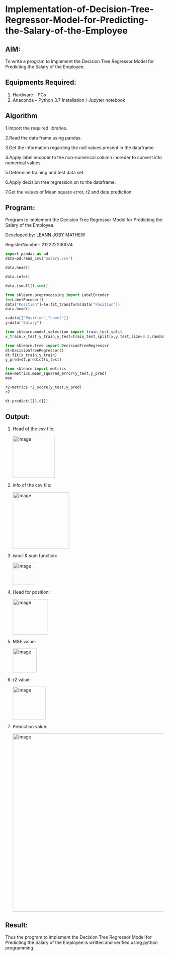 # Implementation-of-Decision-Tree-Regressor-Model-for-Predicting-the-Salary-of-the-Employee

## AIM:
To write a program to implement the Decision Tree Regressor Model for Predicting the Salary of the Employee.

## Equipments Required:
1. Hardware – PCs
2. Anaconda – Python 3.7 Installation / Jupyter notebook

## Algorithm

1.Import the required libraries.

2.Read the data frame using pandas.

3.Get the information regarding the null values present in the dataframe.

4.Apply label encoder to the non-numerical column inoreder to convert into numerical values.

5.Determine training and test data set.

6.Apply decision tree regression on to the dataframe.

7.Get the values of Mean square error, r2 and data prediction.


## Program:

Program to implement the Decision Tree Regressor Model for Predicting the Salary of the Employee.

Developed by: LEANN JOBY MATHEW

RegisterNumber:  212222230074


```python
import pandas as pd
data=pd.read_csv("Salary.csv")

data.head()

data.info()

data.isnull().sum()

from sklearn.preprocessing import LabelEncoder
le=LabelEncoder()
data["Position"]=le.fit_transform(data["Position"])
data.head()

x=data[["Position","Level"]]
y=data["Salary"]

from sklearn.model_selection import train_test_split
x_train,x_test,y_train,y_test=train_test_split(x,y,test_size=0.2,random_state=2)

from sklearn.tree import DecisionTreeRegressor
dt=DecisionTreeRegressor()
dt.fit(x_train,y_train)
y_pred=dt.predict(x_test)

from sklearn import metrics
mse=metrics.mean_squared_error(y_test,y_pred)
mse

r2=metrics.r2_score(y_test,y_pred)
r2

dt.predict([[5,6]])
```

## Output:

1. Head of the csv file:

   <img width="134" alt="image" src="https://github.com/TejaswiniGugananthan/Implementation-of-Decision-Tree-Regressor-Model-for-Predicting-the-Salary-of-the-Employee/assets/121222763/78f655e9-6ef3-4aa3-948e-7e1ed19e2e98">

2. info of the csv file:

   <img width="179" alt="image" src="https://github.com/TejaswiniGugananthan/Implementation-of-Decision-Tree-Regressor-Model-for-Predicting-the-Salary-of-the-Employee/assets/121222763/59e86cce-fe2c-495a-b502-3f1492918439">

3. isnull & sum function:

   <img width="71" alt="image" src="https://github.com/TejaswiniGugananthan/Implementation-of-Decision-Tree-Regressor-Model-for-Predicting-the-Salary-of-the-Employee/assets/121222763/a1557ef2-b7c8-4e5d-95bb-ff8d097c6a0a">


4. Head for position:

   <img width="112" alt="image" src="https://github.com/TejaswiniGugananthan/Implementation-of-Decision-Tree-Regressor-Model-for-Predicting-the-Salary-of-the-Employee/assets/121222763/c006d130-664c-4950-83f0-d66d10971014">

5. MSE value:

    <img width="76" alt="image" src="https://github.com/TejaswiniGugananthan/Implementation-of-Decision-Tree-Regressor-Model-for-Predicting-the-Salary-of-the-Employee/assets/121222763/2308d594-4e95-4e40-a16b-b72f7546e7a4">

6. r2 value:

    <img width="104" alt="image" src="https://github.com/TejaswiniGugananthan/Implementation-of-Decision-Tree-Regressor-Model-for-Predicting-the-Salary-of-the-Employee/assets/121222763/6a10eb4e-2d4c-43b0-944a-a2d6e789c004">

7. Prediction value:

    <img width="566" alt="image" src="https://github.com/TejaswiniGugananthan/Implementation-of-Decision-Tree-Regressor-Model-for-Predicting-the-Salary-of-the-Employee/assets/121222763/e0ad232c-08fa-4e86-aab1-fced4ff71526">



## Result:
Thus the program to implement the Decision Tree Regressor Model for Predicting the Salary of the Employee is written and verified using python programming.
